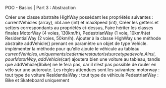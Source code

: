 POO - Basics | Part 3 : Abstraction

Créer une classe abstraite HighWay possédant les propriétés suivantes :
currentVehicles (array),
nbLane (int) et
maxSpeed (int),
Créer les getters et setters correspondants au propriétés ci-dessus,
Faire hériter les classes finales
MotorWay (4 voies, 130km/h),
PedestrianWay (1 voie, 10km/h)et
ResidentialWay (2 voies, 50km/h).
Ajouter à la classe HighWay une méthode abstraite addVehicle() prenant en paramètre un objet de type Vehicle.
implémenter la méthode pour qu’elle ajoute le véhicule au tableau $currentVehicles, uniquement si ce dernier est autorisé sur ce type de voie. Ainsi, pour MotorWay, addVehicle($car) ajoutera bien une voiture au tableau, tandis que addVehicle($bike) ne le fera pas, car il n’est pas possible de rouler en vélo sur une autoroute. Les règles attendues sont les suivantes:
motorway : tout type de voiture
ResidentialWay : tout type de véhicule
PedestrianWay : Bike et Skateboard uniquement
